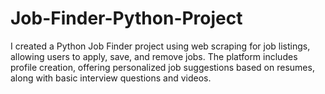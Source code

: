 # Job-Finder-Python-Project
 I created a Python Job Finder project using web scraping for job listings, allowing users to apply, save, and remove jobs. The platform includes profile creation, offering personalized job suggestions based on resumes, along with basic interview questions and videos.
